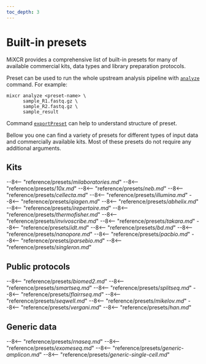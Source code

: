 ```yaml
---
toc_depth: 3
---
```


# Built-in presets

MiXCR provides a comprehensive list of built-in presets for many of available commercial kits, data types and library preparation protocols.

Preset can be used to run the whole upstream analysis pipeline with [`analyze`](mixcr-analyze.md) command. For example:
```shell
mixcr analyze <preset-name> \
      sample_R1.fastq.gz \
      sample_R2.fastq.gz \
      sample_result
```

Command [`exportPreset`](mixcr-exportPreset.md) can help to understand structure of preset.

Bellow you one can find a variety of presets for different types of input data and commercially available kits. Most of these presets do not require any additional arguments.


## Kits

--8<-- "reference/presets/_milaboratories.md_"
--8<-- "reference/presets/_10x.md_"
--8<-- "reference/presets/_neb.md_"
--8<-- "reference/presets/_cellecta.md_"
--8<-- "reference/presets/_illumina.md_"
--8<-- "reference/presets/_qiagen.md_"
--8<-- "reference/presets/_abhelix.md_"
--8<-- "reference/presets/_irepertoire.md_"
--8<-- "reference/presets/_thermofisher.md_"
--8<-- "reference/presets/_invivoscribe.md_"
--8<-- "reference/presets/_takara.md_"
--8<-- "reference/presets/_idt.md_"
--8<-- "reference/presets/_bd.md_"
--8<-- "reference/presets/_nanopore.md_"
--8<-- "reference/presets/_pacbio.md_"
--8<-- "reference/presets/_parsebio.md_"
--8<-- "reference/presets/_singleron.md_"

## Public protocols

--8<-- "reference/presets/_biomed2.md_"
--8<-- "reference/presets/_smartseq.md_"
--8<-- "reference/presets/_splitseq.md_"
--8<-- "reference/presets/_flairrseq.md_"
--8<-- "reference/presets/_seqwell.md_"
--8<-- "reference/presets/_mikelov.md_"
--8<-- "reference/presets/_vergani.md_"
--8<-- "reference/presets/_han.md_"

## Generic data
--8<-- "reference/presets/_rnaseq.md_"
--8<-- "reference/presets/_exomeseq.md_"
--8<-- "reference/presets/_generic-amplicon.md_"
--8<-- "reference/presets/_generic-single-cell.md_"








